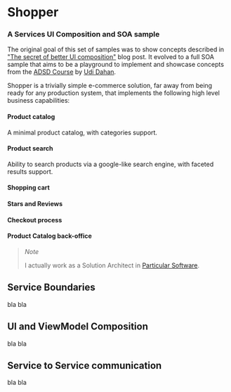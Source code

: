 # Shopper

### A Services UI Composition and SOA sample

The original goal of this set of samples was to show concepts described in ["The secret of better UI composition"](http://particular.net/blog/secret-of-better-ui-composition) blog post. It evolved to a full SOA sample that aims to be a playground to implement and showcase concepts from the [ADSD Course](http://particular.net/adsd) by [Udi Dahan](http://www.udidahan.com).

Shopper is a trivially simple e-commerce solution, far away from being ready for any production system, that implements the following high level business capabilities:

#### Product catalog

A minimal product catalog, with categories support.

#### Product search

Ability to search products via a google-like search engine, with faceted results support.

#### Shopping cart

#### Stars and Reviews

#### Checkout process

#### Product Catalog back-office

> *Note*
>
> I actually work as a Solution Architect in [Particular Software](http://particular.net/).

## Service Boundaries

bla bla

## UI and ViewModel Composition

bla bla

## Service to Service communication

bla bla
